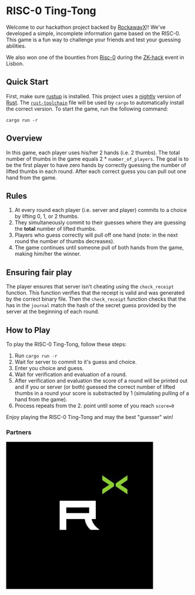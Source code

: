 # RISC-0 Ting-Tong

Welcome to our hackathon project backed by [RockawayX](https://rockawayx.com/)!! We've developed a simple, incomplete information game based on the RISC-0. This game is a fun way to challenge your friends and test your guessing abilities.

We also won one of the bounties from [Risc-0](https://www.risczero.com/) during the [ZK-hack](https://zkhack.dev/) event in Lisbon.

## Quick Start

First, make sure [rustup](https://rustup.rs) is installed. This project uses a [nightly](https://doc.rust-lang.org/book/appendix-07-nightly-rust.html) version of [Rust](https://doc.rust-lang.org/book/ch01-01-installation.html). The [`rust-toolchain`](rust-toolchain) file will be used by `cargo` to automatically install the correct version. To start the game, run the following command:

```
cargo run -r
```

## Overview

In this game, each player uses his/her 2 hands (i.e. 2 thumbs). The total number of thumbs in the game equals 2 * `number_of_players`. The goal is to be the first player to have zero hands by correctly guessing the number of lifted thumbs in each round. After each correct guess you can pull out one
hand from the game.

## Rules

1. At every round each player (i.e. server and player) commits to a choice by lifting 0, 1, or 2 thumbs.
2. They simultaneously commit to their guesses where they are guessing the **total** number of lifted thumbs.
3. Players who guess correctly will pull off one hand (note: in the next round the number of thumbs decreases).
4. The game continues until someone pull of both hands from the game, making him/her the winner.

## Ensuring fair play

The player ensures that server isn't cheating using the `check_receipt` function. This function verifies that the
receipt is valid and was generated by the correct binary file.
Then the `check_receipt` function checks that the has in
the `journal` match the hash of the secret guess provided
by the server at the beginning of each round.

## How to Play

To play the RISC-0 Ting-Tong, follow these steps:

1. Run `cargo run -r`
2. Wait for server to commit to it's guess and choice.
3. Enter you choice and guess.
4. Wait for verification and evaluation of a round.
5. After verification and evaluation the score of a round will be printed out and if you or server (or both) guessed the correct number of lifted thumbs in a round your score is substracted by 1 (simulating pulling of a hand from the game).
6. Process repeats from the 2. point until some of you reach `score=0`

Enjoy playing the RISC-0 Ting-Tong and may the best "guesser" win!

### Partners

[![](https://github.com/MAYA-ZK/risc0-ting-tong/blob/main/images/rockawayx.jpg?raw=true)](https://rockawayx.com/)
